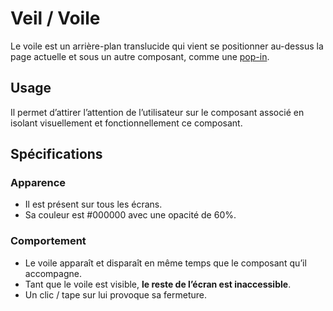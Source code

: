 # Veil / Voile

Le voile est un arrière-plan translucide qui vient se positionner au-dessus la page actuelle et sous un autre composant, comme une [pop-in](/storybook/?path=/story/components-notifiers-pop-ins--design).

## Usage

Il permet d’attirer l’attention de l’utilisateur sur le composant associé en isolant visuellement et fonctionnellement ce composant.


## Spécifications

### Apparence

- Il est présent sur tous les écrans.
- Sa couleur est #000000 avec une opacité de 60%.

### Comportement

- Le voile apparaît et disparaît en même temps que le composant qu’il accompagne.
- Tant que le voile est visible, **le reste de l’écran est inaccessible**.
- Un clic / tape sur lui provoque sa fermeture.
